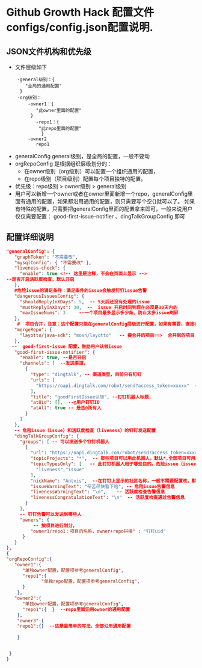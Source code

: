# Github Growth Hack 配置文件configs/config.json配置说明.

## JSON文件机构和优先级

- 文件层级如下
``` 
    -general级别：{
       "全局的通用配置"
     }
    -org级别：
        -owner1：{
           "此owner里面的配置"
         }
           -repo1：{
            "此repo里面的配置"
             }
        -owner2
           repo1
 ``` 
- generalConfig general级别，是全局的配置，一般不要动
- orgRepoConfig 是根据组织层级划分的：
    - 在owner级别（org级别）可以配置一个组织通用的配置，
    - 在repo级别（项目级别）配置每个项目独特的配置。
- 优先级：repo级别 > owner级别  > general级别
- 用户可以新增一个owner或者在owner里面新增一个repo，generalConfig里面有通用的配置，如果都沿用通用的配置，则只需要写个空{}就可以了。
  如果有特殊的配置，只需要把generalConfig里面的配置拿来即可，一般来说用户仅仅需要配置：
  good-first-issue-notifier 、dingTalkGroupConfig 即可

## 配置详细说明
 ``` json
"generalConfig": {
    "graphToken": "不需要改",
    "mysqlConfig": { "不需要改" },
    "liveness-check": {
      "enable": true <!-- 这里是注释，不会在页面上显示 -->
--是否开启活跃度检查，默认开启
    },
    #危险issue的满足条件：满足条件的issue会触发钉钉issue告警
    "dangerousIssuesConfig": {
      "shouldReplyInXDays": 5,  -- 5天后还没有处理的issue
      "mustReplyInXDays": 30,  --  issue 开启时间到现在必须是30天内的
      "maxIssueNums": 3     --一个项目最多显示多少条，防止太多issue刷屏
    },
     #  项目合并，注意：这个配置只能在generalConfig层级进行配置，如果有需要，直接在这里面加即可。
    "mergeRepo": {
      "layotto/java-sdk": "mosn/layotto"   -- 要合并的项目==>  合并到的项目
    },
   --  good-first-issue 配置，鼓励用户认领issue
    "good-first-issue-notifier": {
      "enable": true, --是否开启
      "channels": [  --发送渠道，
        {
          "type": "dingtalk", -- 渠道类型，目前只有钉钉
          "urls": [
            "https://oapi.dingtalk.com/robot/send?access_token=xxxxx"  -- 钉钉机器人URL（配置钉钉机器人详见：- [如何在钉钉群里添加“项目管理机器人”](pm_bot.md)）
          ],
          "title": "goodFirstIssue认领", --钉钉机器人标题，
          "atUid": [],  --@用户钉钉ID
          "atAll": true -- 是否@所有人
        }
      ]
    },
    -- 危险issue（issue）和活跃度检查（liveness）的钉钉发送配置
    "dingTalkGroupConfig": {
      "groups": [ -- 可以发送多个钉钉机器人
        {
          "url": "https://oapi.dingtalk.com/robot/send?access_token=xxxxx", --机器人URL
          "topicProjects": "*",  -- 那些项目可以用此机器人，默认*,全部项目可用。一般不需要改
          "topicTypesOnly": [   -- 此钉钉机器人用于哪些目的。危险issue（issue）和活跃度检查（liveness）
            "liveness","issue"
          ],
          "nickName": "Antvis",  --在钉钉上显示的社区名称，一般不需要配置改，默认GitHub上的owner
          "issueWarningText": "辛苦尽快看下哈", -- 危险issue告警信息
          "livenessWarningText": "\n",    -- 活跃度检查告警信息
          "livenessCongratulationText": "\n"  -- 活跃度检查通过告警信息
        }
      ],
      -- 钉钉告警可以发送到哪些人
      "owners": {
           -- 按项目进行划分，
          "owner1/repo1：项目的名称，owner+repo拼接" : "钉钉uid"   
       }
    }
},
{
 "orgRepoConfig":{
    "owner1":{
       "单独owner配置，配置项参考generalConfig",
       "repo1":{
              "单独repo配置，配置项参考generalConfig",
       }
     },
    "owner2":{
       "单独owner配置，配置项参考generalConfig",
       "repo1":{  }  --repo里面沿用owner的通用配置
     },
     "owner3":{
     "repo1":{}  --这是最简单的写法，全部沿用通用配置
     
     }
 
 
  }
}
 ``` 
